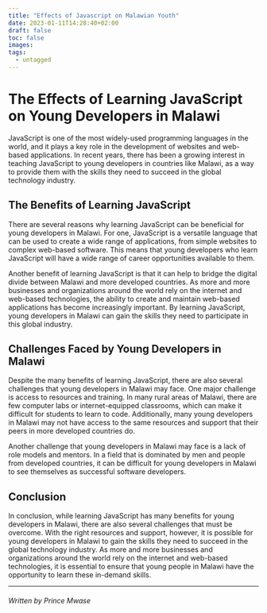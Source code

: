 ```yaml
---
title: "Effects of Javascript on Malawian Youth"
date: 2023-01-11T14:28:40+02:00
draft: false
toc: false
images:
tags:
  - untagged
---
```


# The Effects of Learning JavaScript on Young Developers in Malawi

JavaScript is one of the most widely-used programming languages in the world, and it plays a key role in the development of websites and web-based applications. In recent years, there has been a growing interest in teaching JavaScript to young developers in countries like Malawi, as a way to provide them with the skills they need to succeed in the global technology industry.

## The Benefits of Learning JavaScript

There are several reasons why learning JavaScript can be beneficial for young developers in Malawi. For one, JavaScript is a versatile language that can be used to create a wide range of applications, from simple websites to complex web-based software. This means that young developers who learn JavaScript will have a wide range of career opportunities available to them.

Another benefit of learning JavaScript is that it can help to bridge the digital divide between Malawi and more developed countries. As more and more businesses and organizations around the world rely on the internet and web-based technologies, the ability to create and maintain web-based applications has become increasingly important. By learning JavaScript, young developers in Malawi can gain the skills they need to participate in this global industry.

## Challenges Faced by Young Developers in Malawi

Despite the many benefits of learning JavaScript, there are also several challenges that young developers in Malawi may face. One major challenge is access to resources and training. In many rural areas of Malawi, there are few computer labs or internet-equipped classrooms, which can make it difficult for students to learn to code. Additionally, many young developers in Malawi may not have access to the same resources and support that their peers in more developed countries do.

Another challenge that young developers in Malawi may face is a lack of role models and mentors. In a field that is dominated by men and people from developed countries, it can be difficult for young developers in Malawi to see themselves as successful software developers.

## Conclusion

In conclusion, while learning JavaScript has many benefits for young developers in Malawi, there are also several challenges that must be overcome. With the right resources and support, however, it is possible for young developers in Malawi to gain the skills they need to succeed in the global technology industry. As more and more businesses and organizations around the world rely on the internet and web-based technologies, it is essential to ensure that young people in Malawi have the opportunity to learn these in-demand skills.

____________________________________________________________________________________________________________________________

###### Written by Prince Mwase